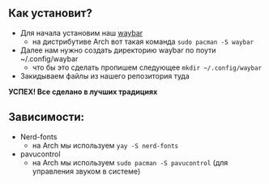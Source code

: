 ## Как установит?

* Для начала установим наш [waybar](https://github.com/Alexays/Waybar)
  * на дистрибутиве Arch вот такая команда ```sudo pacman -S waybar```
* Далее нам нужно создать директорию waybar по поути ~/.config/waybar
  * что бы это сделать пропишем следующее ```mkdir ~/.config/waybar```
* Закидываем файлы из нашего репозитория туда

**УСПЕХ! Все сделано в лучших традициях**

## Зависимости:

* Nerd-fonts
  * на Arch мы используем ```yay -S nerd-fonts```
* pavucontrol
  * на Arch мы используем ```sudo pacman -S pavucontrol``` (для управления звуком в системе)
